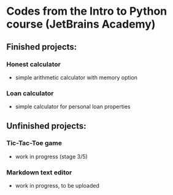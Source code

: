 # Codes from the Intro to Python course (JetBrains Academy)

## Finished projects:
### Honest calculator
- simple arithmetic calculator with memory option

### Loan calculator
- simple calculator for personal loan properties

## Unfinished projects:

### Tic-Tac-Toe game
- work in progress (stage 3/5)

### Markdown text editor
- work in progress, to be uploaded
